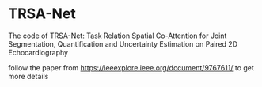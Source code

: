 # TRSA-Net
The code of TRSA-Net: Task Relation Spatial Co-Attention
for Joint Segmentation, Quantification and
Uncertainty Estimation on Paired 2D
Echocardiography

follow the paper from https://ieeexplore.ieee.org/document/9767611/ to get more details
